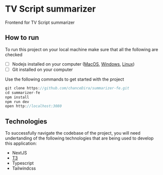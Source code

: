 # TV Script summarizer

Frontend for TV Script summarizer

## How to run

To run this project on your local machine make sure that all the following are checked

- [ ] Nodejs installed on your computer ([MacOS](https://nodejs.org/en/download/), [Windows](https://nodejs.org/en/download/), [Linux](https://nodejs.org/en/download/))
- [ ] Git installed on your computer

Use the following commands to get started with the project

```js
git clone https://github.com/chanceDira/summarizer-fe.git
cd summarizer-fe
npm install
npm run dev
open http://localhost:3080
```

## Technologies

To successfully navigate the codebase of the project, you will need undertanding of the following technologies that are being used to develop this application:

- NextJS
- [T3](https://create.t3.gg/)
- Typescript
- Tailwindcss




